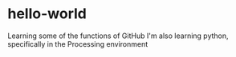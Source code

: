 # hello-world
Learning some of the functions of GitHub
I'm also learning python, specifically in the Processing environment

